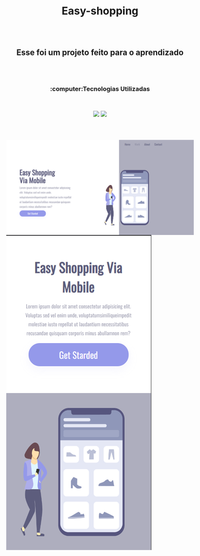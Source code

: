 <h1 align="center">Easy-shopping</h1>
<br>
<br>
<h2 align="center">Esse foi um projeto feito para o aprendizado</h2>
<br>
<br>
<h3 align="center">:computer:Tecnologias Utilizadas</h3> 
<br>
<p align="center">
<img src="https://img.shields.io/badge/HTML-239120?style=for-the-badge&logo=html5&logoColor=white" align="center">
<img src="https://img.shields.io/badge/CSS-239120?&style=for-the-badge&logo=css3&logoColor=white" align="center">
</p>
<br>
<br>
<p>
<img src ="https://github.com/EmanuelBimbati/Easy-Shopping/blob/master/assets/desktop.png?raw=true" align="center">
<img src ="https://github.com/EmanuelBimbati/Easy-Shopping/blob/master/assets/mob.png?raw=true">
</p>

